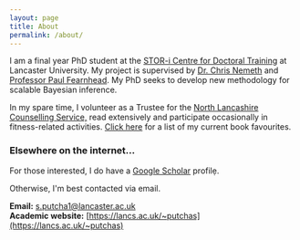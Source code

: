 ```yaml
---
layout: page
title: About
permalink: /about/
---
```


I am a final year PhD student at the [STOR-i Centre for Doctoral Training](https://www.lancaster.ac.uk/stor-i/) at Lancaster University. My project is supervised by [Dr. Chris Nemeth](https://www.lancaster.ac.uk/~nemeth/) and [Professor Paul Fearnhead](https://maths.lancs.ac.uk/~fearnhea/). My PhD seeks to develop new methodology for scalable Bayesian inference. 

In my spare time, I volunteer as a Trustee for the [North Lancashire Counselling Service,](http://www.northlancscounselling.org.uk/) read extensively and participate occasionally in fitness-related activities. [Click here](https://sputcha1.github.io/book_list) for a list of my current book favourites.

### Elsewhere on the internet... 

For those interested, I do have a [Google Scholar](https://scholar.google.com/citations?user=dWKb1jAAAAAJ&hl=en) profilẹ. 

Otherwise, I'm best contacted via email. 

**Email:** [s.putcha1@lancaster.ac.uk](mailto:s.putcha1@lancaster.ac.uk) \
**Academic website:** [https://lancs.ac.uk/~putchas](https://lancs.ac.uk/~putchas)
